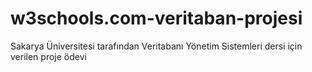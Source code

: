 # w3schools.com-veritaban-projesi

Sakarya Üniversitesi tarafından Veritabanı Yönetim Sistemleri dersi için verilen proje ödevi
